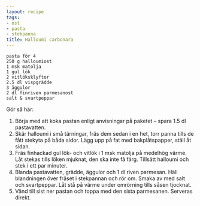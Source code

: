 ```yaml
---
layout: recipe
tags:
- ost
- pasta
- stekpanna
title: Halloumi carbonara
---
```


```
pasta för 4
250 g halloumiost
1 msk matolja
1 gul lök
2 vitlöksklyftor
2.5 dl vispgrädde
3 äggulor
2 dl finriven parmesanost
salt & svartpeppar
```
Gör så här:
1. Börja med att koka pastan enligt anvisningar på paketet – spara 1.5 dl
   pastavatten.
2. Skär halloumi i små tärningar, fräs dem sedan i en het, torr panna tills de
   fått stekyta på båda sidor. Lägg upp på fat med bakplåtspapper, ställ åt
   sidan.
3. Fräs finhackad gul lök- och vitlök i 1 msk matolja på medelhög värme. Låt
   stekas tills löken mjuknat, den ska inte få färg. Tillsätt halloumi och stek
   i ett par minuter.
4. Blanda pastavatten, grädde, äggulor och 1 dl riven parmesan. Häll
   blandningen över fräset i stekpannan och rör om. Smaka av med salt och
   svartpeppar. Låt stå på värme under omrörning tills såsen tjocknat.
5. Vänd till sist ner pastan och toppa med den sista parmesanen. Serveras
   direkt.
